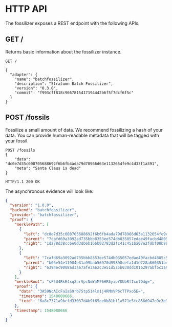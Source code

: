# HTTP API

The fossilizer exposes a REST endpoint with the following APIs.

## GET /

Returns basic information about the fossilizer instance.

```http
GET /

{
  "adapter": {
    "name": "batchfossilizer",
    "description": "Stratumn Batch Fossilizer",
    "version": "0.3.0",
    "commit": "f993cff818c9667815417194442b6f5f7dcf6f5c"
  }
}
```

## POST /fossils

Fossilize a small amount of data. We recommend fossilizing a hash of your data.
You can provide human-readable metadata that will be tagged with your fossil.

```http
POST /fossils
{
    "data": "dc0e7d35c008705688692f6b6fb4ada79d78966d63e1132654fe9c4d33f1a391",
    "meta": "Santa Claus is dead"
}

HTTP/1.1 200 OK
```

The asynchronous evidence will look like:

```json
{
  "version": "1.0.0",
  "backend": "batchfossilizer",
  "provider": "batchfossilizer",
  "proof": {
    "merklePath": [
      {
        "left": "dc0e7d35c008705688692f6b6fb4ada79d78966d63e1132654fe9c4d33f1a391",
        "parent": "7cafd69a3092ad735bbb8353ee574db035057edae49facbd4805c529c907f3c5",
        "right": "1d278d38cc6e0d3db6b16bb02783d2fc41c451ba07e2fdbf08b9b84675046c08"
      },
      {
        "left": "7cafd69a3092ad735bbb8353ee574db035057edae49facbd4805c529c907f3c5",
        "parent": "b05e54e11904e31a99bab56970d99898cefa1d1e728a860351b45f2319e50dd8",
        "right": "6394ec9008ad3a67afe3a62c3e51d525b030dd1016297abf5c3a93363f63007d"
      }
    ],
    "merkleRoot": "sF5U4RkE4xqZurVpcNmYmM76HR5yioYDUbRfIxnlDdg=",
    "proof": {
      "data": "3A59NcAIcFaIaS9rb7Stp514lm1j4RMmVP6cTTPxo5E=",
      "timestamp": 1548080666,
      "txid": "6a8c7371a9bcfd33037d4b9f65ce0b81bf1a571e5fc856d947c9c3e3b4827cd1"
    },
    "timestamp": 1548080666
  }
}
```
